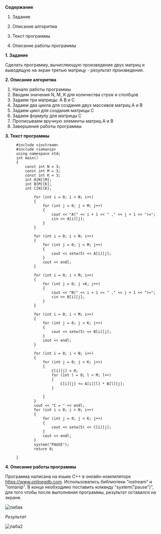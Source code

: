 __Содержание__

1. Задание

2. Описание алгоритма

3. Текст программы

4. Описание работы программы

 
 
  __1. Задание__

Сделать программу, вычисляющую произведение двух матриц и выводящую на экран третью матрицу - результат произведения.

 __2. Описание алгоритма__
 
1. Начало работы программы
2. Вводим значения N, M, K для количества строк и столбцов 
3. Задаем три матрицы: А В и С
4. Задаем два цикла для создания двух массивов матриц A и B
5. Задаем цикл для создания матрицы C
6. Задаем формулу для матрицы С
7. Прописываем вручную элементы матриц А и В
8. Завершение работы программы


 __3. Текст программы__
 
 
 
 
         #include <iostream>
         #include <iomanip>
         using namespace std;
         int main()
         {
             const int N = 3;
             const int M = 3;
             const int K = 3;
             int A[N][M];
             int B[M][K];
             int C[N][K];

                 for (int i = 0; i < N; i++) 
                 {
                     for (int j = 0; j < M; j++) 
                     {
                         cout << "A(" << i + 1 << " ," << j + 1 << ")=";
                         cin >> A[i][j];
                     }
                 }

                 for (int i = 0; i < N; i++) 
                 {
                     for (int j = 0; j < M; j++) 
                     {
                         cout << setw(5) << A[i][j];
                     }
                     cout << endl;
                 }

                 for (int i = 0; i < M; i++) 
                 {
                     for (int j = 0; j <K; j++) 
                     {
                         cout << "B(" << i + 1 << " ," << j + 1 << ")=";
                         cin >> B[i][j];
                     }
                 }

                 for (int i = 0; i < M; i++) 
                 {
                     for (int j = 0; j < K; j++) 
                     {
                         cout << setw(5) << B[i][j];
                     }
                     cout << endl;
                 }

                 for (int i = 0; i < N; i++) 
                 {
                     for (int j = 0; j < K; j++)
                     {
                         C[i][j] = 0;
                         for (int l = 0; l < M; l++) 
                         {
                             C[i][j] += A[i][l] * B[l][j];
                         }

                     }
                 }
                 cout << "C = " << endl;
                 for (int i = 0; i < N; i++) 
                 {
                     for (int j = 0; j < K; j++)
                     {
                         cout << setw(5) << C[i][j];
                     }
                     cout << endl;
                 }
                 system("PAUSE");
                 return 0;

         }
         
         
         
 __4. Описание работы программы__

Программа написана на языке C++ в онлайн-компиляторе https://www.onlinegdb.com. Использовались библиотеки "iostream" и "iomanip". В конце необходимо поставить команду "system("pause")", для того чтобы после выполнения программы, результат оставался на экране.   

![лабаа](https://user-images.githubusercontent.com/100378590/172962837-92463874-39a6-4ea5-896c-c7556d01715c.PNG)



*Результат*


![лаба2](https://user-images.githubusercontent.com/100378590/172962872-0d685b56-2d16-4428-b468-ef130127d82e.PNG)

